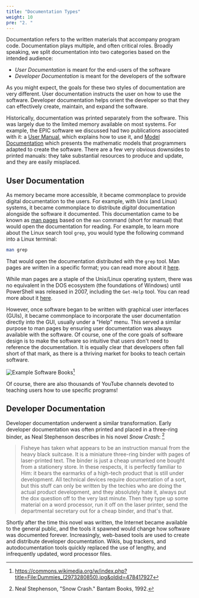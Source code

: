 ```yaml
---
title: "Documentation Types"
weight: 10
pre: "2. "
---
```

Documentation refers to the written materials that accompany program code.  Documentation plays multiple, and often critical roles.  Broadly speaking, we split documentation into two categories based on the intended audience:

* _User Documentation_ is meant for the end-users of the software 
* _Developer Documentation_ is meant for the developers of the software

As you might expect, the goals for these two styles of documentation are very different.  User documentation instructs the user on how to use the software.  Developer documentation helps orient the developer so that they can effectively create, maintain, and expand the software.

Historically, documentation was printed separately from the software.  This was largely due to the limited memory available on most systems.  For example, the EPIC software we discussed had two publications associated with it: a [User Manual](http://agrilife.org/epicapex/files/2015/10/EPIC.0810-User-Manual-Sept-15.pdf), which explains how to use it, and [Model Documentation](http://agrilife.org/epicapex/files/2015/05/EpicModelDocumentation.pdf) which presents the mathematic models that programmers adapted to create the software. There are a few very obvious downsides to printed manuals: they take substantial resources to produce and update, and they are easily misplaced.

## User Documentation

As memory became more accessible, it became commonplace to provide digital documentation to the users.  For example, with Unix (and Linux) systems, it became commonplace to distribute _digital_ documentation alongside the software it documented.  This documentation came to be known as [man pages](https://en.wikipedia.org/wiki/Man_page) based on the `man` command (short for manual) that would open the documentation for reading.  For example, to learn more about the Linux search tool `grep`, you would type the following command into a Linux terminal:

```bash
man grep 
```

That would open the documentation distributed with the `grep` tool.  Man pages are written in a specific format; you can read more about it [here](https://liw.fi/manpages/).

While man pages are a staple of the Unix/Linux operating system, there was no equivalent in the DOS ecosystem (the foundations of Windows) until PowerShell was released in 2007, including the `Get-Help` tool.  You can read more about it [here](https://docs.microsoft.com/en-us/powershell/scripting/learn/ps101/02-help-system?view=powershell-7).

However, once software began to be written with graphical user interfaces (GUIs), it became commonplace to incorporate the user documentation directly into the GUI, usually under a "Help" menu.  This served a similar purpose to man pages by ensuring user documentation was always available with the software.  Of course, one of the core goals of software design is to make the software so intuitive that users don't need to reference the documentation. It is equally clear that developers often fall short of that mark, as there is a thriving market for books to teach certain software.

![Example Software Books](/cc410/images/3/dummies.jpg)[^1]

[^1]: https://commons.wikimedia.org/w/index.php?title=File:Dummies_(2973280850).jpg&oldid=478417927

Of course, there are also thousands of YouTube channels devoted to teaching users how to use specific programs!

## Developer Documentation 

Developer documentation underwent a similar transformation. Early developer documentation was often printed and placed in a three-ring binder, as Neal Stephenson describes in his novel _Snow Crash_: [^stephenson1992]

[^stephenson1992]: Neal Stephenson, "Snow Crash." Bantam Books, 1992.  

<blockquote>
Fisheye has taken what appears to be an instruction manual from the heavy black suitcase. It is a miniature three-ring binder with pages of laser-printed text. The binder is just a cheap unmarked one bought from a stationery store. In these respects, it is perfectly familiar to Him: it bears the earmarks of a high-tech product that is still under development. All technical devices require documentation of a sort, but this stuff can only be written by the techies who are doing the actual product development, and they absolutely hate it, always put the dox question off to the very last minute. Then they type up some material on a word processor, run it off on the laser printer, send the departmental secretary out for a cheap binder, and that's that.
</blockquote>

Shortly after the time this novel was written, the Internet became available to the general public, and the tools it spawned would change how software was documented forever.  Increasingly, web-based tools are used to create and distribute developer documentation.  Wikis, bug trackers, and autodocumentation tools quickly replaced the use of lengthy, and infrequently updated, word processor files.
